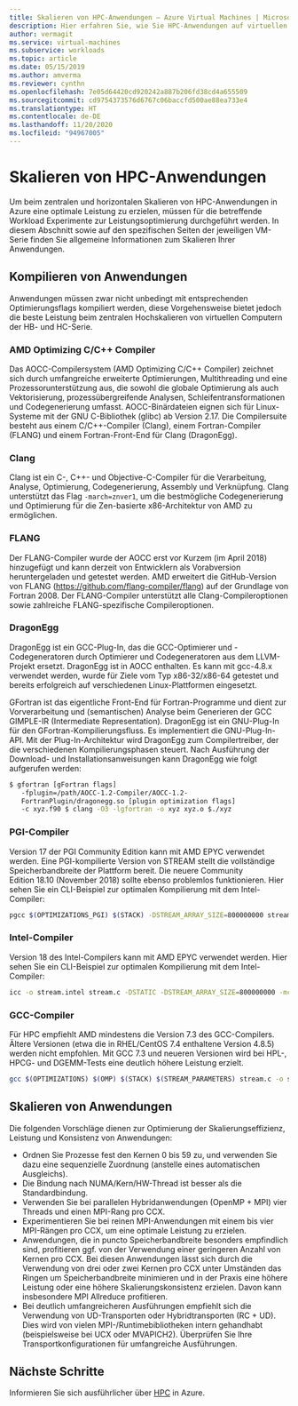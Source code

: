 ```yaml
---
title: Skalieren von HPC-Anwendungen – Azure Virtual Machines | Microsoft-Dokumentation
description: Hier erfahren Sie, wie Sie HPC-Anwendungen auf virtuellen Azure-Computern skalieren.
author: vermagit
ms.service: virtual-machines
ms.subservice: workloads
ms.topic: article
ms.date: 05/15/2019
ms.author: amverma
ms.reviewer: cynthn
ms.openlocfilehash: 7e05d64420cd920242a887b206fd38cd4a655509
ms.sourcegitcommit: cd9754373576d6767c06baccfd500ae88ea733e4
ms.translationtype: HT
ms.contentlocale: de-DE
ms.lasthandoff: 11/20/2020
ms.locfileid: "94967005"
---
```

# <a name="scaling-hpc-applications"></a>Skalieren von HPC-Anwendungen

Um beim zentralen und horizontalen Skalieren von HPC-Anwendungen in Azure eine optimale Leistung zu erzielen, müssen für die betreffende Workload Experimente zur Leistungsoptimierung durchgeführt werden. In diesem Abschnitt sowie auf den spezifischen Seiten der jeweiligen VM-Serie finden Sie allgemeine Informationen zum Skalieren Ihrer Anwendungen.

## <a name="compiling-applications"></a>Kompilieren von Anwendungen

Anwendungen müssen zwar nicht unbedingt mit entsprechenden Optimierungsflags kompiliert werden, diese Vorgehensweise bietet jedoch die beste Leistung beim zentralen Hochskalieren von virtuellen Computern der HB- und HC-Serie.

### <a name="amd-optimizing-cc-compiler"></a>AMD Optimizing C/C++ Compiler

Das AOCC-Compilersystem (AMD Optimizing C/C++ Compiler) zeichnet sich durch umfangreiche erweiterte Optimierungen, Multithreading und eine Prozessorunterstützung aus, die sowohl die globale Optimierung als auch Vektorisierung, prozessübergreifende Analysen, Schleifentransformationen und Codegenerierung umfasst. AOCC-Binärdateien eignen sich für Linux-Systeme mit der GNU C-Bibliothek (glibc) ab Version 2.17. Die Compilersuite besteht aus einem C/C++-Compiler (Clang), einem Fortran-Compiler (FLANG) und einem Fortran-Front-End für Clang (DragonEgg).

### <a name="clang"></a>Clang

Clang ist ein C-, C++- und Objective-C-Compiler für die Verarbeitung, Analyse, Optimierung, Codegenerierung, Assembly und Verknüpfung. Clang unterstützt das Flag `-march=znver1`, um die bestmögliche Codegenerierung und Optimierung für die Zen-basierte x86-Architektur von AMD zu ermöglichen.

### <a name="flang"></a>FLANG

Der FLANG-Compiler wurde der AOCC erst vor Kurzem (im April 2018) hinzugefügt und kann derzeit von Entwicklern als Vorabversion heruntergeladen und getestet werden. AMD erweitert die GitHub-Version von FLANG (https://github.com/flang-compiler/flang) auf der Grundlage von Fortran 2008. Der FLANG-Compiler unterstützt alle Clang-Compileroptionen sowie zahlreiche FLANG-spezifische Compileroptionen.

### <a name="dragonegg"></a>DragonEgg

DragonEgg ist ein GCC-Plug-In, das die GCC-Optimierer und -Codegeneratoren durch Optimierer und Codegeneratoren aus dem LLVM-Projekt ersetzt. DragonEgg ist in AOCC enthalten. Es kann mit gcc-4.8.x verwendet werden, wurde für Ziele vom Typ x86-32/x86-64 getestet und bereits erfolgreich auf verschiedenen Linux-Plattformen eingesetzt.

GFortran ist das eigentliche Front-End für Fortran-Programme und dient zur Vorverarbeitung und (semantischen) Analyse beim Generieren der GCC GIMPLE-IR (Intermediate Representation). DragonEgg ist ein GNU-Plug-In für den GFortran-Kompilierungsfluss. Es implementiert die GNU-Plug-In-API. Mit der Plug-In-Architektur wird DragonEgg zum Compilertreiber, der die verschiedenen Kompilierungsphasen steuert.  Nach Ausführung der Download- und Installationsanweisungen kann DragonEgg wie folgt aufgerufen werden: 

```bash
$ gfortran [gFortran flags] 
   -fplugin=/path/AOCC-1.2-Compiler/AOCC-1.2-     
   FortranPlugin/dragonegg.so [plugin optimization flags]     
   -c xyz.f90 $ clang -O3 -lgfortran -o xyz xyz.o $./xyz
```
   
### <a name="pgi-compiler"></a>PGI-Compiler
Version 17 der PGI Community Edition kann mit AMD EPYC verwendet werden. Eine PGI-kompilierte Version von STREAM stellt die vollständige Speicherbandbreite der Plattform bereit. Die neuere Community Edition 18.10 (November 2018) sollte ebenso problemlos funktionieren. Hier sehen Sie ein CLI-Beispiel zur optimalen Kompilierung mit dem Intel-Compiler:

```bash
pgcc $(OPTIMIZATIONS_PGI) $(STACK) -DSTREAM_ARRAY_SIZE=800000000 stream.c -o stream.pgi
```

### <a name="intel-compiler"></a>Intel-Compiler
Version 18 des Intel-Compilers kann mit AMD EPYC verwendet werden. Hier sehen Sie ein CLI-Beispiel zur optimalen Kompilierung mit dem Intel-Compiler:

```bash
icc -o stream.intel stream.c -DSTATIC -DSTREAM_ARRAY_SIZE=800000000 -mcmodel=large -shared-intel -Ofast –qopenmp
```

### <a name="gcc-compiler"></a>GCC-Compiler 
Für HPC empfiehlt AMD mindestens die Version 7.3 des GCC-Compilers. Ältere Versionen (etwa die in RHEL/CentOS 7.4 enthaltene Version 4.8.5) werden nicht empfohlen. Mit GCC 7.3 und neueren Versionen wird bei HPL-, HPCG- und DGEMM-Tests eine deutlich höhere Leistung erzielt.

```bash
gcc $(OPTIMIZATIONS) $(OMP) $(STACK) $(STREAM_PARAMETERS) stream.c -o stream.gcc
```

## <a name="scaling-applications"></a>Skalieren von Anwendungen 

Die folgenden Vorschläge dienen zur Optimierung der Skalierungseffizienz, Leistung und Konsistenz von Anwendungen:

* Ordnen Sie Prozesse fest den Kernen 0 bis 59 zu, und verwenden Sie dazu eine sequenzielle Zuordnung (anstelle eines automatischen Ausgleichs). 
* Die Bindung nach NUMA/Kern/HW-Thread ist besser als die Standardbindung.
* Verwenden Sie bei parallelen Hybridanwendungen (OpenMP + MPI) vier Threads und einen MPI-Rang pro CCX.
* Experimentieren Sie bei reinen MPI-Anwendungen mit einem bis vier MPI-Rängen pro CCX, um eine optimale Leistung zu erzielen.
* Anwendungen, die in puncto Speicherbandbreite besonders empfindlich sind, profitieren ggf. von der Verwendung einer geringeren Anzahl von Kernen pro CCX. Bei diesen Anwendungen lässt sich durch die Verwendung von drei oder zwei Kernen pro CCX unter Umständen das Ringen um Speicherbandbreite minimieren und in der Praxis eine höhere Leistung oder eine höhere Skalierungskonsistenz erzielen. Davon kann insbesondere MPI Allreduce profitieren.
* Bei deutlich umfangreicheren Ausführungen empfiehlt sich die Verwendung von UD-Transporten oder Hybridtransporten (RC + UD). Dies wird von vielen MPI-/Runtimebibliotheken intern gehandhabt (beispielsweise bei UCX oder MVAPICH2). Überprüfen Sie Ihre Transportkonfigurationen für umfangreiche Ausführungen.

## <a name="next-steps"></a>Nächste Schritte

Informieren Sie sich ausführlicher über [HPC](/azure/architecture/topics/high-performance-computing/) in Azure.
